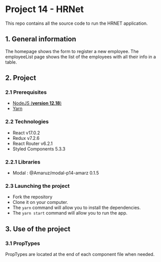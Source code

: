 # Project 14 - HRNet

This repo contains all the source code to run the HRNET application.

## 1. General information

The homepage shows the form to register a new employee.
The employeeList page shows the list of the employees with all their info in a table.

## 2. Project

### 2.1 Prerequisites

-   [NodeJS (**version 12.18**)](https://nodejs.org/en/)
-   [Yarn](https://yarnpkg.com/)

### 2.2 Technologies

-   React v17.0.2
-   Redux v7.2.6
-   React Router v6.2.1
-   Styled Components 5.3.3

### 2.2.1 Libraries

-   Modal : @Amaruz/modal-p14-amarz 0.1.5

### 2.3 Launching the project

-   Fork the repository
-   Clone it on your computer.
-   The `yarn` command will allow you to install the dependencies.
-   The `yarn start` command will allow you to run the app.

## 3. Use of the project

### 3.1 PropTypes

PropTypes are located at the end of each component file when needed.
